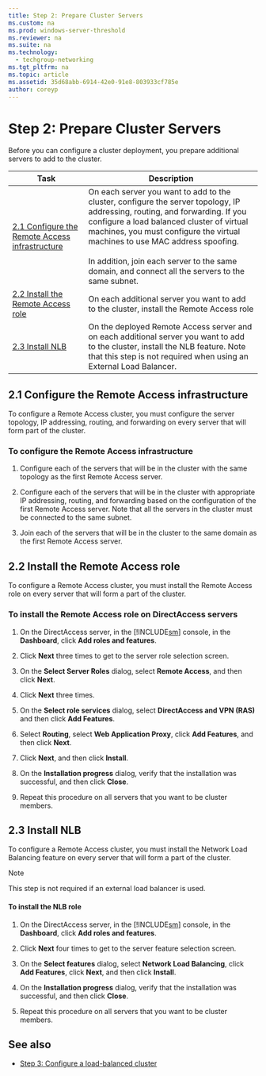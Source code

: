 ```yaml
---
title: Step 2: Prepare Cluster Servers
ms.custom: na
ms.prod: windows-server-threshold
ms.reviewer: na
ms.suite: na
ms.technology: 
  - techgroup-networking
ms.tgt_pltfrm: na
ms.topic: article
ms.assetid: 35d68abb-6914-42e0-91e8-803933cf785e
author: coreyp
---
```

# Step 2: Prepare Cluster Servers
Before you can configure a cluster deployment, you prepare additional servers to add to the cluster.  
  
|Task|Description|  
|--------|---------------|  
|[2.1 Configure the Remote Access infrastructure](assetId:///586b8014-32ef-4c24-a51d-27c0b0e5dcfa#BKMK_config)|On each server you want to add to the cluster, configure the server topology, IP addressing, routing, and forwarding. If you configure a load balanced cluster of virtual machines, you must configure the virtual machines to use MAC address spoofing.<br /><br />In addition, join each server to the same domain, and connect all the servers to the same subnet.|  
|[2.2 Install the Remote Access role](assetId:///586b8014-32ef-4c24-a51d-27c0b0e5dcfa#BKMK_Install)|On each additional server you want to add to the cluster, install the Remote Access role|  
|[2.3 Install NLB](assetId:///586b8014-32ef-4c24-a51d-27c0b0e5dcfa#BKMK_NLB)|On the deployed Remote Access server and on each additional server you want to add to the cluster, install the NLB feature. Note that this step is not required when using an External Load Balancer.|  
  
## <a name="BKMK_config"></a>2.1 Configure the Remote Access infrastructure  
To configure a Remote Access cluster, you must configure the server topology, IP addressing, routing, and forwarding on every server that will form part of the cluster.  
  
### To configure the Remote Access infrastructure  
  
1.  Configure each of the servers that will be in the cluster with the same topology as the first Remote Access server.  
  
2.  Configure each of the servers that will be in the cluster with appropriate IP addressing, routing, and forwarding based on the configuration of the first Remote Access server. Note that all the servers in the cluster must be connected to the same subnet.  
  
3.  Join each of the servers that will be in the cluster to the same domain as the first Remote Access server.  
  
## <a name="BKMK_Install"></a>2.2 Install the Remote Access role  
To configure a Remote Access cluster, you must install the Remote Access role on every server that will form a part of the cluster.  
  
### To install the Remote Access role on DirectAccess servers  
  
1.  On the DirectAccess server, in the [!INCLUDE[sm](../Token/sm_md.md)] console, in the **Dashboard**, click **Add roles and features**.  
  
2.  Click **Next** three times to get to the server role selection screen.  
  
3.  On the **Select Server Roles** dialog, select **Remote Access**, and then click **Next**.  
  
4.  Click **Next** three times.  
  
5.  On the **Select role services** dialog, select **DirectAccess and VPN (RAS)** and then click **Add Features**.  
  
6.  Select **Routing**, select **Web Application Proxy**, click **Add Features**, and then click **Next**.  
  
7. Click **Next**, and then click **Install**.  
  
8.  On the **Installation progress** dialog, verify that the installation was successful, and then click **Close**.  
  
9.  Repeat this procedure on all servers that you want to be cluster members.  
  
## <a name="BKMK_NLB"></a>2.3 Install NLB  
To configure a Remote Access cluster, you must install the Network Load Balancing feature on every server that will form a part of the cluster.  
  
> [!NOTE]  
> This step is not required if an external load balancer is used.  
  
#### To install the NLB role  
  
1.  On the DirectAccess server, in the [!INCLUDE[sm](../Token/sm_md.md)] console, in the **Dashboard**, click **Add roles and features**.  
  
2.  Click **Next** four times to get to the server feature selection screen.  
  
3.  On the **Select features** dialog, select **Network Load Balancing**, click **Add Features**, click **Next**, and then click **Install**.  
  
4.  On the **Installation progress** dialog, verify that the installation was successful, and then click **Close**.  
  
5.  Repeat this procedure on all servers that you want to be cluster members.  
  
## <a name="BKMK_Links"></a>See also  
  
-   [Step 3: Configure a load-balanced cluster](assetId:///7a817ca0-2b4a-4476-9d28-9a63ff2453f9)  
  

